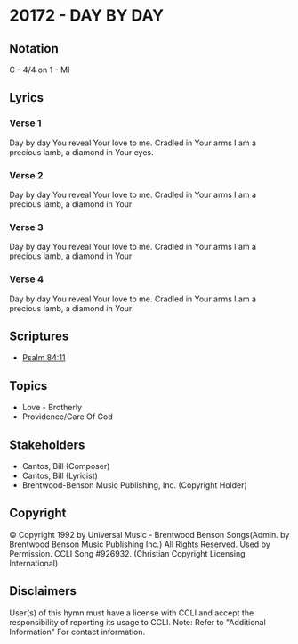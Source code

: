 # 20172 - DAY BY DAY

## Notation

C - 4/4 on 1 - MI

## Lyrics

### Verse 1

Day by day You reveal Your love to me. Cradled in Your arms I am a precious lamb, a diamond in Your eyes.

### Verse 2

Day by day You reveal Your love to me. Cradled in Your arms I am a precious lamb, a diamond in Your 

### Verse 3

Day by day You reveal Your love to me. Cradled in Your arms I am a precious lamb, a diamond in Your 

### Verse 4

Day by day You reveal Your love to me. Cradled in Your arms I am a precious lamb, a diamond in Your 


## Scriptures

- [Psalm 84:11](https://www.biblegateway.com/passage/?search=Psalm%2084%3A11)

## Topics

- Love - Brotherly
- Providence/Care Of God

## Stakeholders

- Cantos, Bill (Composer)
- Cantos, Bill (Lyricist)
- Brentwood-Benson Music Publishing, Inc. (Copyright Holder)

## Copyright

© Copyright 1992 by Universal Music - Brentwood Benson Songs(Admin. by Brentwood Benson Music Publishing Inc.) All Rights Reserved. Used by Permission. CCLI Song #926932.
(Christian Copyright Licensing International)

## Disclaimers

User(s) of this hymn must have a license with CCLI and accept the responsibility of reporting its usage to CCLI.
Note: Refer to "Additional Information" For contact information.

